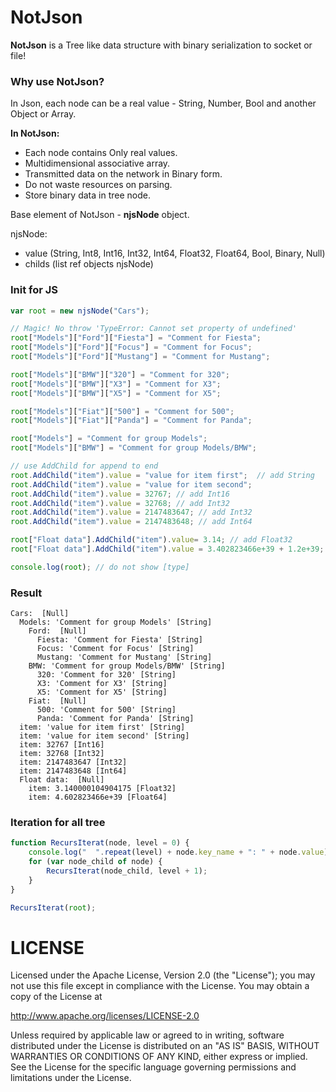 # NotJson
**NotJson** is a Tree like data structure with binary serialization to socket or file! 

### Why use NotJson?
In Json, each node can be a real value - String, Number, Bool and another Object or Array.

**In NotJson:** 
- Each node contains Only real values.
- Multidimensional associative array.
- Transmitted data  on the network in Binary form.
- Do not waste resources on parsing.
- Store binary data in tree node.

Base element of NotJson - **njsNode** object.

njsNode:
 - value (String, Int8, Int16, Int32, Int64, Float32, Float64, Bool,  Binary, Null)
 - childs (list ref objects njsNode)


### Init for JS
```javascript
var root = new njsNode("Cars");

// Magic! No throw 'TypeError: Cannot set property of undefined'
root["Models"]["Ford"]["Fiesta"] = "Comment for Fiesta";  
root["Models"]["Ford"]["Focus"] = "Comment for Focus";
root["Models"]["Ford"]["Mustang"] = "Comment for Mustang";

root["Models"]["BMW"]["320"] = "Comment for 320"; 
root["Models"]["BMW"]["X3"] = "Comment for X3";
root["Models"]["BMW"]["X5"] = "Comment for X5";

root["Models"]["Fiat"]["500"] = "Comment for 500"; 
root["Models"]["Fiat"]["Panda"] = "Comment for Panda";

root["Models"] = "Comment for group Models";
root["Models"]["BMW"] = "Comment for group Models/BMW";

// use AddChild for append to end
root.AddChild("item").value = "value for item first";  // add String
root.AddChild("item").value = "value for item second";  
root.AddChild("item").value = 32767; // add Int16   
root.AddChild("item").value = 32768; // add Int32   
root.AddChild("item").value = 2147483647; // add Int32   
root.AddChild("item").value = 2147483648; // add Int64   

root["Float data"].AddChild("item").value= 3.14; // add Float32   
root["Float data"].AddChild("item").value = 3.402823466e+39 + 1.2e+39; // add Float64 

console.log(root); // do not show [type] 
```
### Result
```text
Cars:  [Null]
  Models: 'Comment for group Models' [String]
    Ford:  [Null]
      Fiesta: 'Comment for Fiesta' [String]
      Focus: 'Comment for Focus' [String]
      Mustang: 'Comment for Mustang' [String]
    BMW: 'Comment for group Models/BMW' [String]
      320: 'Comment for 320' [String]
      X3: 'Comment for X3' [String]
      X5: 'Comment for X5' [String]
    Fiat:  [Null]
      500: 'Comment for 500' [String]
      Panda: 'Comment for Panda' [String]
  item: 'value for item first' [String]
  item: 'value for item second' [String]
  item: 32767 [Int16]
  item: 32768 [Int32]
  item: 2147483647 [Int32]
  item: 2147483648 [Int64]
  Float data:  [Null]
    item: 3.140000104904175 [Float32]
    item: 4.602823466e+39 [Float64]
```
### Iteration for all tree

```javascript
function RecursIterat(node, level = 0) {
    console.log("  ".repeat(level) + node.key_name + ": " + node.value);
    for (var node_child of node) {
        RecursIterat(node_child, level + 1);
    }
}

RecursIterat(root);
```

LICENSE
=======

Licensed under the Apache License, Version 2.0 (the "License");
you may not use this file except in compliance with the License.
You may obtain a copy of the License at

   http://www.apache.org/licenses/LICENSE-2.0

Unless required by applicable law or agreed to in writing, software
distributed under the License is distributed on an "AS IS" BASIS,
WITHOUT WARRANTIES OR CONDITIONS OF ANY KIND, either express or implied.
See the License for the specific language governing permissions and
limitations under the License.
 
